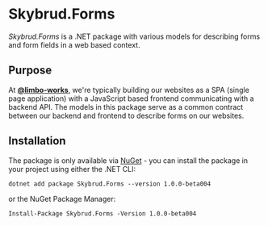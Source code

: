 # Skybrud.Forms

*Skybrud.Forms* is a .NET package with various models for describing forms and form fields in a web based context.

## Purpose

At [**@limbo-works**](https://github.com/limbo-works), we're typically building our websites as a SPA (single page application) with a JavaScript based frontend communicating with a backend API. The models in this package serve as a common contract between our backend and frontend to describe forms on our websites.

## Installation

The package is only available via [NuGet](https://www.nuget.org/packages/Skybrud.Forms/1.0.0-beta004) - you can install the package in your project using either the .NET CLI:

```
dotnet add package Skybrud.Forms --version 1.0.0-beta004
```

or the NuGet Package Manager:

```
Install-Package Skybrud.Forms -Version 1.0.0-beta004
```
